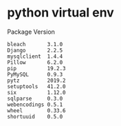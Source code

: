 # python virtual env

Package      Version

    bleach       3.1.0  
    Django       2.2.5  
    mysqlclient  1.4.4  
    Pillow       6.2.0  
    pip          19.2.3  
    PyMySQL      0.9.3  
    pytz         2019.2  
    setuptools   41.2.0  
    six          1.12.0  
    sqlparse     0.3.0  
    webencodings 0.5.1  
    wheel        0.33.6  
    shortuuid    0.5.0  
